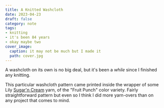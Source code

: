 ```yaml
---
title: A Knitted Washcloth
date: 2023-04-23
draft: false
category: note
tags:
- knitting
- it's been 84 years
- okay maybe two
cover_image:
  caption: it may not be much but I made it
  path: cover.jpg
---
```


A washcloth on its own is no big deal, but it's been a *while* since I finished any knitting.

This particular washcloth pattern came printed inside the wrapper of some Lily [Sugar'n Cream][lily-yarn] yarn, of the "Fruit Punch" color variety. Fairly straightforward pattern but even so I think I did more yarn-overs than on any project that comes to mind.

[lily-yarn]: https://www.yarnspirations.com/lily-sugarn-cream-ombres-yarn/102002.html
